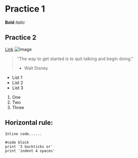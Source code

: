 # Practice 1
**Bold** *italic*
## Practice 2
[Link](https://www.google.com/)
![Image](https://media.cntraveler.com/photos/60596b398f4452dac88c59f8/16:9/w_3999,h_2249,c_limit/MtFuji-GettyImages-959111140.jpg)
> "The way to get started is to quit talking and begin doing." 
> - Walt Disney
* List 1
* List 2
* List 3

1. One
2. Two
3. Three

Horizontal rule:
---
`Inline code......`
```
#code block
print '3 backticks or'
print 'indent 4 spaces'
```
